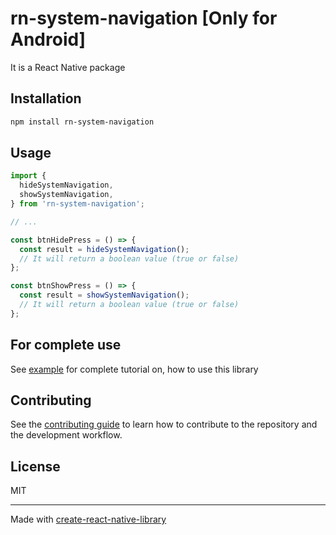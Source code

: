 # rn-system-navigation [Only for Android]

It is a React Native package

## Installation

```sh
npm install rn-system-navigation
```

## Usage

```js
import {
  hideSystemNavigation,
  showSystemNavigation,
} from 'rn-system-navigation';

// ...

const btnHidePress = () => {
  const result = hideSystemNavigation();
  // It will return a boolean value (true or false)
};

const btnShowPress = () => {
  const result = showSystemNavigation();
  // It will return a boolean value (true or false)
};
```

## For complete use

See [example](./example/src/App.tsx) for complete tutorial on, how to use this library

## Contributing

See the [contributing guide](CONTRIBUTING.md) to learn how to contribute to the repository and the development workflow.

## License

MIT

---

Made with [create-react-native-library](https://github.com/callstack/react-native-builder-bob)

